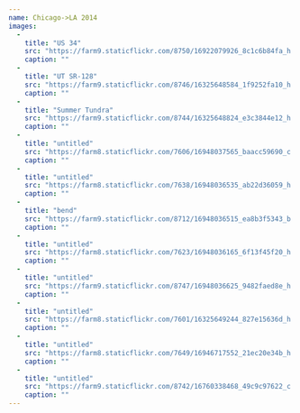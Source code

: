 ```yaml
---
name: Chicago->LA 2014
images:
  -
    title: "US 34"
    src: "https://farm9.staticflickr.com/8750/16922079926_8c1c6b84fa_h.jpg"
    caption: ""
  -
    title: "UT SR-128"
    src: "https://farm9.staticflickr.com/8746/16325648584_1f9252fa10_h.jpg"
    caption: ""
  -
    title: "Summer Tundra"
    src: "https://farm9.staticflickr.com/8744/16325648824_e3c3844e12_h.jpg"
    caption: ""
  -
    title: "untitled"
    src: "https://farm8.staticflickr.com/7606/16948037565_baacc59690_c.jpg"
    caption: ""
  -
    title: "untitled"
    src: "https://farm8.staticflickr.com/7638/16948036535_ab22d36059_h.jpg"
    caption: ""
  -
    title: "bend"
    src: "https://farm9.staticflickr.com/8712/16948036515_ea8b3f5343_b.jpg"
    caption: ""
  -
    title: "untitled"
    src: "https://farm8.staticflickr.com/7623/16948036165_6f13f45f20_h.jpg"
    caption: ""
  -
    title: "untitled"
    src: "https://farm9.staticflickr.com/8747/16948036625_9482faed8e_h.jpg"
    caption: ""
  -
    title: "untitled"
    src: "https://farm8.staticflickr.com/7601/16325649244_827e15636d_h.jpg"
    caption: ""
  -
    title: "untitled"
    src: "https://farm8.staticflickr.com/7649/16946717552_21ec20e34b_h.jpg"
    caption: ""
  -
    title: "untitled"
    src: "https://farm9.staticflickr.com/8742/16760338468_49c9c97622_c.jpg"
    caption: ""
---
```

